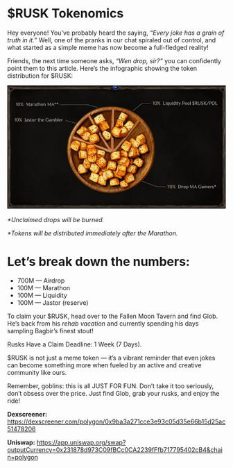 **$RUSK Tokenomics**
====================


Hey everyone! You’ve probably heard the saying, *“Every joke has a grain of truth in it.”* Well, one of the pranks in our chat spiraled out of control, and what started as a simple meme has now become a full-fledged reality!

Friends, the next time someone asks, *“Wen drop, sir?”* you can confidently point them to this article. Here’s the infographic showing the token distribution for $RUSK:


![](images/img-1-1400.png)

*\*Unclaimed drops will be burned.*

*\*Tokens will be distributed immediately after the Marathon.*

Let’s break down the numbers:
=============================

* 700M — Airdrop
* 100M — Marathon
* 100M — Liquidity
* 100M — Jastor (reserve)

To claim your $RUSK, head over to the Fallen Moon Tavern and find Glob. He’s back from his *rehab vacation* and currently spending his days sampling Bagbir’s finest stout!

Rusks Have a Claim Deadline: 1 Week (7 Days).

$RUSK is not just a meme token — it’s a vibrant reminder that even jokes can become something more when fueled by an active and creative community like ours.

Remember, goblins: this is all JUST FOR FUN. Don’t take it too seriously, don’t obsess over the price. Just find Glob, grab your rusks, and enjoy the ride!

**Dexscreener:** <https://dexscreener.com/polygon/0x9ba3a271cce3e93c05d35e66b15d25ac51478206>

**Uniswap:** <https://app.uniswap.org/swap?outputCurrency=0x231878d973C09fBCc0CA2239fFfb717795402cB4&chain=polygon>
